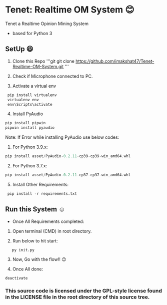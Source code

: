 # Tenet: Realtime OM System :blush:
Tenet a Realtime Opinion Mining System 
- based for Python 3


## SetUp :satisfied:


1. Clone this Repo
'''git
git clone https://github.com/imakshat47/Tenet-Realtime-OM-System.git
'''


2. Check if Microphone connected to PC.


3. Activate a virtual env
```python
 pip install virtualenv
 virtualenv env
 env\Scripts\activate
```


4. Install PyAudio

```python
pip install pipwin
pipwin install pyaudio
```

Note: If Error while installing PyAudio use below codes:

   1. For Python 3.9.x: 
```python
pip install asset/PyAudio-0.2.11-cp39-cp39-win_amd64.whl
```


   2. For Python 3.7.x:
```python
pip install asset/PyAudio-0.2.11-cp37-cp37-win_amd64.whl
```


5. Install Other Requirements:
```python
 pip install -r requirements.txt
```


## Run this System :relaxed:
- Once All Requirements completed:


1. Open terminal (CMD) in root directory.


2. Run below to hit start:
```pyhton
   py init.py
```


3. Now, Go with the flow!! :wink:


4. Once All done: 
```python 
deactivate
```


### This source code is licensed under the GPL-style license found in the LICENSE file in the root directory of this source tree.